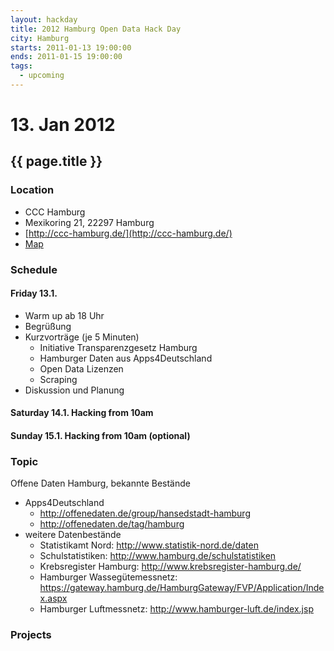```yaml
---
layout: hackday
title: 2012 Hamburg Open Data Hack Day
city: Hamburg
starts: 2011-01-13 19:00:00
ends: 2011-01-15 19:00:00
tags:
  - upcoming
---
```

# 13. Jan 2012
## {{ page.title }}

### Location
- CCC Hamburg
- Mexikoring 21, 22297 Hamburg
- [http://ccc-hamburg.de/](http://ccc-hamburg.de/)
- [Map](http://maps.google.de/maps?q=Mexikoring+21,+22297+Hamburg&hl=de&sll=53.624281,10.025368&sspn=0.11484,0.220757&vpsrc=0&hnear=Mexikoring+21,+Winterhude+22297+Hamburg&t=m&z=16)

### Schedule
#### Friday 13.1.
* Warm up ab  18 Uhr
* Begrüßung
* Kurzvorträge (je 5 Minuten)
  * Initiative Transparenzgesetz Hamburg
  * Hamburger Daten aus Apps4Deutschland
  * Open Data Lizenzen
  * Scraping
* Diskussion und Planung

#### Saturday 14.1. Hacking from 10am
#### Sunday 15.1. Hacking from 10am (optional) 

### Topic
Offene Daten Hamburg, bekannte Bestände
* Apps4Deutschland
  * http://offenedaten.de/group/hansedstadt-hamburg
  * http://offenedaten.de/tag/hamburg
* weitere Datenbestände
  *  Statistikamt Nord: http://www.statistik-nord.de/daten
  * Schulstatistiken: http://www.hamburg.de/schulstatistiken
  * Krebsregister Hamburg: http://www.krebsregister-hamburg.de/
  * Hamburger Wassegütemessnetz: https://gateway.hamburg.de/HamburgGateway/FVP/Application/Index.aspx
  * Hamburger Luftmessnetz: http://www.hamburger-luft.de/index.jsp
  

### Projects
